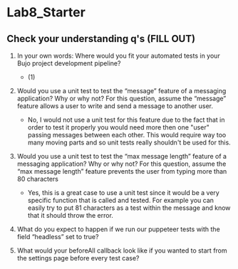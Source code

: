 # Lab8_Starter

## Check your understanding q's (FILL OUT)
1. In your own words: Where would you fit your automated tests in your Bujo project development pipeline? 
   - (1)

2. Would you use a unit test to test the “message” feature of a messaging application? Why or why not? For this question, assume the “message” feature allows a user to write and send a message to another user.
   - No, I would not use a unit test for this feature due to the fact that in order to test it properly you would need more then one "user" passing messages between each other. This would require way too many moving parts and so unit tests really shouldn't be used for this. 

3. Would you use a unit test to test the “max message length” feature of a messaging application? Why or why not? For this question, assume the “max message length” feature prevents the user from typing more than 80 characters
   - Yes, this is a great case to use a unit test since it would be a very specific function that is called and tested. For example you can easily try to put 81 characters as a test within the message and know that it should throw the error.

4. What do you expect to happen if we run our puppeteer tests with the field “headless” set to true?

5. What would your beforeAll callback look like if you wanted to start from the settings page before every test case?

